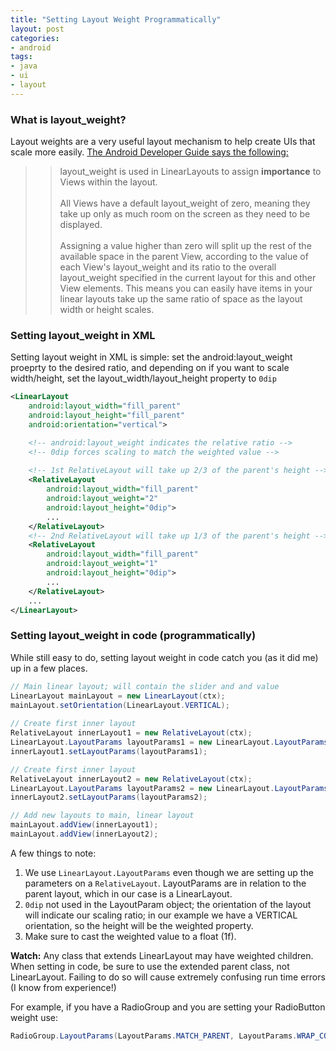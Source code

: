 ```yaml
---
title: "Setting Layout Weight Programmatically"
layout: post
categories:
- android
tags:
- java
- ui
- layout
---
```


### What is layout_weight?
Layout weights are a very useful layout mechanism to help create UIs that scale more easily. [The Android Developer Guide says the following:](http://developer.android.com/training/notepad/notepad-ex2.html)
>> layout_weight is used in LinearLayouts to assign **importance** to Views within the layout.
>> <br/> <br />All Views have a default layout_weight of zero, meaning they take up only as much room on the screen as they need to be displayed.
>> <br/> <br />Assigning a value higher than zero will split up the rest of the available space in the parent View, according to the value of each View's layout_weight and its ratio to the overall layout_weight specified in the current layout for this and other View elements.
This means you can easily have items in your linear layouts take up the same ratio of space as the layout width or height scales.

<!-- more -->

### Setting layout_weight in XML 
Setting layout weight in XML is simple: set the android:layout_weight proeprty to the desired ratio, and depending on if you want to scale width/height, set the layout_width/layout_height property to ```0dip```  

```xml
<LinearLayout
    android:layout_width="fill_parent"
    android:layout_height="fill_parent"
    android:orientation="vertical">

    <!-- android:layout_weight indicates the relative ratio -->
    <!-- 0dip forces scaling to match the weighted value -->
    
    <!-- 1st RelativeLayout will take up 2/3 of the parent's height -->
	<RelativeLayout
	    android:layout_width="fill_parent"
	    android:layout_weight="2"     
	    android:layout_height="0dip"> 
	    ...
	</RelativeLayout>
	<!-- 2nd RelativeLayout will take up 1/3 of the parent's height -->
    <RelativeLayout
	    android:layout_width="fill_parent"
	    android:layout_weight="1"     
	    android:layout_height="0dip"> 
	    ...
	</RelativeLayout>
	...
</LinearLayout>
```

### Setting layout_weight in code (programmatically)
While still easy to do, setting layout weight in code catch you (as it did me) up in a few places.

```java
// Main linear layout; will contain the slider and and value
LinearLayout mainLayout = new LinearLayout(ctx);
mainLayout.setOrientation(LinearLayout.VERTICAL);
	
// Create first inner layout
RelativeLayout innerLayout1 = new RelativeLayout(ctx);
LinearLayout.LayoutParams layoutParams1 = new LinearLayout.LayoutParams(LayoutParams.MATCH_PARENT, LayoutParams.MATCH_PARENT, 2f);  
innerLayout1.setLayoutParams(layoutParams1);	

// Create first inner layout
RelativeLayout innerLayout2 = new RelativeLayout(ctx);
LinearLayout.LayoutParams layoutParams2 = new LinearLayout.LayoutParams(LayoutParams.MATCH_PARENT, LayoutParams.MATCH_PARENT, 1f);  
innerLayout2.setLayoutParams(layoutParams2);

// Add new layouts to main, linear layout
mainLayout.addView(innerLayout1);  
mainLayout.addView(innerLayout2);
```

A few things to note:

1. We use ```LinearLayout.LayoutParams``` even though we are setting up the parameters on a ```RelativeLayout```. LayoutParams are in relation to the parent layout, which in our case is a LinearLayout.
1. ```0dip``` not used in the LayoutParam object; the orientation of the layout will indicate our scaling ratio; in our example we have a VERTICAL orientation, so the height will be the weighted property.
1. Make sure to cast the weighted value to a float (1f).

<div class="alert alert-info">
<b>Watch:</b> Any class that extends LinearLayout may have weighted children. When setting in code, be sure to use the extended parent class, not LinearLayout. Failing to do so will cause extremely confusing run time errors (I know from experience!)
</div>

For example, if you have a RadioGroup and you are setting your RadioButton weight use:
 
```java
RadioGroup.LayoutParams(LayoutParams.MATCH_PARENT, LayoutParams.WRAP_CONTENT, 1.0f));
```